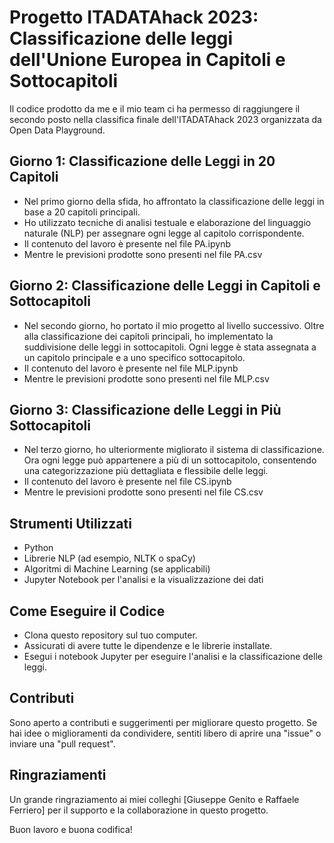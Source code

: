 # Progetto ITADATAhack 2023: Classificazione delle leggi dell'Unione Europea in Capitoli e Sottocapitoli

Il codice prodotto da me e il mio team ci ha permesso di raggiungere il secondo posto nella classifica finale dell'ITADATAhack 2023 organizzata da Open Data Playground.

## Giorno 1: Classificazione delle Leggi in 20 Capitoli

- Nel primo giorno della sfida, ho affrontato la classificazione delle leggi in base a 20 capitoli principali.
- Ho utilizzato tecniche di analisi testuale e elaborazione del linguaggio naturale (NLP) per assegnare ogni legge al capitolo corrispondente.
- Il contenuto del lavoro è presente nel file PA.ipynb
- Mentre le previsioni prodotte sono presenti nel file PA.csv

## Giorno 2: Classificazione delle Leggi in Capitoli e Sottocapitoli

- Nel secondo giorno, ho portato il mio progetto al livello successivo. Oltre alla classificazione dei capitoli principali, ho implementato la suddivisione delle leggi in sottocapitoli. Ogni legge è stata assegnata a un capitolo principale e a uno specifico sottocapitolo.
- Il contenuto del lavoro è presente nel file MLP.ipynb
- Mentre le previsioni prodotte sono presenti nel file MLP.csv

## Giorno 3: Classificazione delle Leggi in Più Sottocapitoli

- Nel terzo giorno, ho ulteriormente migliorato il sistema di classificazione. Ora ogni legge può appartenere a più di un sottocapitolo, consentendo una categorizzazione più dettagliata e flessibile delle leggi.
- Il contenuto del lavoro è presente nel file CS.ipynb
- Mentre le previsioni prodotte sono presenti nel file CS.csv
  
## Strumenti Utilizzati

- Python
- Librerie NLP (ad esempio, NLTK o spaCy)
- Algoritmi di Machine Learning (se applicabili)
- Jupyter Notebook per l'analisi e la visualizzazione dei dati

## Come Eseguire il Codice

- Clona questo repository sul tuo computer.
- Assicurati di avere tutte le dipendenze e le librerie installate.
- Esegui i notebook Jupyter per eseguire l'analisi e la classificazione delle leggi.

## Contributi

Sono aperto a contributi e suggerimenti per migliorare questo progetto. Se hai idee o miglioramenti da condividere, sentiti libero di aprire una "issue" o inviare una "pull request".

## Ringraziamenti

Un grande ringraziamento ai miei colleghi [Giuseppe Genito e Raffaele Ferriero] per il supporto e la collaborazione in questo progetto.

Buon lavoro e buona codifica!

